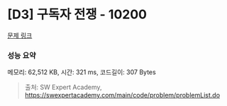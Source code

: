 # [D3] 구독자 전쟁 - 10200 

[문제 링크](https://swexpertacademy.com/main/code/problem/problemDetail.do?contestProbId=AXMCXV_qVgkDFAWv) 

### 성능 요약

메모리: 62,512 KB, 시간: 321 ms, 코드길이: 307 Bytes



> 출처: SW Expert Academy, https://swexpertacademy.com/main/code/problem/problemList.do